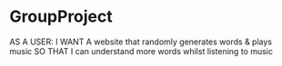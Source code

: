# GroupProject

AS A USER:
I WANT A website that randomly generates words & plays music
SO THAT I can understand more words whilst listening to music
